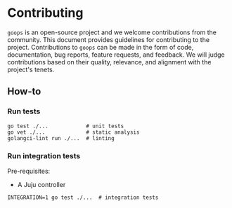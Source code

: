 # Contributing

`goops` is an open-source project and we welcome contributions from the community. This document provides guidelines for contributing to the project. Contributions to `goops` can be made in the form of code, documentation, bug reports, feature requests, and feedback. We will judge contributions based on their quality, relevance, and alignment with the project's tenets.

## How-to

### Run tests

```shell
go test ./...            # unit tests
go vet ./...             # static analysis
golangci-lint run ./...  # linting
```

### Run integration tests

Pre-requisites:
- A Juju controller

```shell
INTEGRATION=1 go test ./...  # integration tests
```
